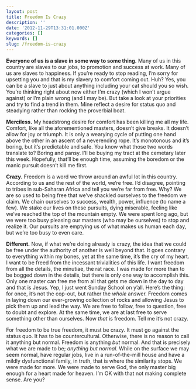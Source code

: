 ```yaml
---
layout: post
title: Freedom Is Crazy
description: ''
date: '2012-11-29T13:31:01.000Z'
categories: []
keywords: []
slug: /freedom-is-crazy
---
```


**Everyone of us is a slave in some way to some thing.** Many of us in this country are slaves to our jobs, to promotion and success at work. Many of us are slaves to happiness. If you’re ready to stop reading, I’m sorry for upsetting you and that is my slavery to comfort coming out. Huh? Yes, you can be a slave to just about anything including your cat should you so wish. You’re thinking right about now either I’m crazy (which I won’t argue against) or I’m plain wrong (and I may be). But take a look at your priorities and try to find a trend in them. Mine reflect a desire for status quo and steadying rather than rocking the proverbial boat.

**Merciless.** My headstrong desire for comfort has been killing me all my life. Comfort, like all the aforementioned masters, doesn’t give breaks. It doesn’t allow for joy or triumph. It is only a wearying cycle of putting one hand above the other in an ascent of a neverending rope. It’s monotonous and it’s boring, but it’s predictable and safe. You know what those two words translate to? Boring and pansy. I’ll be buying my tract at the cemetary later this week. Hopefully, that’ll be enough time, assuming the boredom or the manic pursuit doesn’t kill me first.

**Crazy.** Freedom is a word we throw around an awful lot in this country. According to us and the rest of the world, we’re free. I’d disagree, pointing to tribes in sub-Saharan Africa and tell you we’re far from free. Why? We are so used to being free that we’ve shackled ourselves to the freedom we claim. We chain ourselves to success, wealth, power, influence (to name a few). We stake our lives on these pursuits, dying miserable, feeling like we’ve reached the top of the mountain empty. We were spent long ago, but we were too busy pleasing our masters (who may be ourselves) to stop and realize it. Our pursuits are emptying us of what makes us human each day, but we’re too busy to even care.

**Different.** Now, if what we’re doing already is crazy, the idea that we could be free under the authority of another is well beyond that. It goes contrary to everything within my bones, yet at the same time, it’s the cry of my heart. I want to be freed from the incessant trivialities of this life. I want freedom from all the details, the minutiae, the rat race. I was made for more than to be bogged down in the details, but there is only one way to accomplish this. Only one master can free me from all that gets me down in the day to day and that is Jesus. Yep, I just went Sunday School on y’all. Here’s the thing: for once, it’s not the cop-out, but rather the _whole_ answer. Freedom comes in laying down our ever-growing collection of rocks and allowing Jesus to pick them up and lead the way. We are free to follow, free to question, free to doubt and explore. At the same time, we are at last free to serve something other than ourselves. Now _that_ is freedom. Tell me it’s not crazy.

For freedom to be true freedom, it must be crazy. It must go against the status quo. It has to be countercultural. Otherwise, there is no reason to call it anything but normal. Freedom is anything _but_ normal. And that is precisely what we are made to be; _anything but normal_. While on the surface we may seem normal, have regular jobs, live in a run-of-the-mill house and have a mildly dysfunctional family, in truth, that is where the similarity stops. We were made for more. We were made to serve God, the only master big enough for a heart made for heaven. I’m OK with that not making complete sense. Are you?